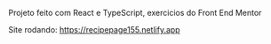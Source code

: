 Projeto feito com React e TypeScript, exercicios do Front End Mentor

Site rodando: https://recipepage155.netlify.app
